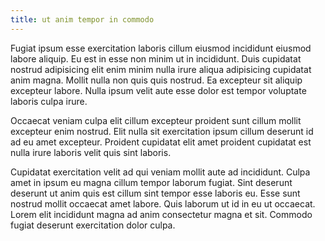 ```yaml
---
title: ut anim tempor in commodo
---
```


Fugiat ipsum esse exercitation laboris cillum eiusmod incididunt eiusmod labore aliquip. Eu est in esse non minim ut in incididunt. Duis cupidatat nostrud adipisicing elit enim minim nulla irure aliqua adipisicing cupidatat anim magna. Mollit nulla non quis quis nostrud. Ea excepteur sit aliquip excepteur labore. Nulla ipsum velit aute esse dolor est tempor voluptate laboris culpa irure.

Occaecat veniam culpa elit cillum excepteur proident sunt cillum mollit excepteur enim nostrud. Elit nulla sit exercitation ipsum cillum deserunt id ad eu amet excepteur. Proident cupidatat elit amet proident cupidatat est nulla irure laboris velit quis sint laboris.

Cupidatat exercitation velit ad qui veniam mollit aute ad incididunt. Culpa amet in ipsum eu magna cillum tempor laborum fugiat. Sint deserunt deserunt ut anim quis est cillum sint tempor esse laboris eu. Esse sunt nostrud mollit occaecat amet labore. Quis laborum ut id in eu ut occaecat. Lorem elit incididunt magna ad anim consectetur magna et sit. Commodo fugiat deserunt exercitation dolor culpa.